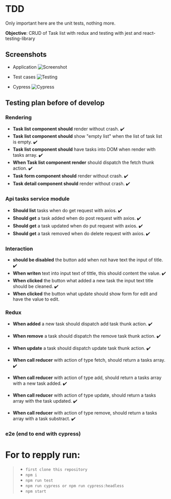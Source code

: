 # TDD
Only important here are the unit tests, nothing more.

**Objective**: CRUD of Task list with redux and testing with jest and react-testing-library

## Screenshots
- Application
![Screenshot](https://firebasestorage.googleapis.com/v0/b/files-service.appspot.com/o/images%2Ftdd%20react%20practice.png?alt=media&token=eaa0cd4d-ec4c-4c80-8f8c-f0542e17e2da)

- Test cases
![Testing](https://firebasestorage.googleapis.com/v0/b/files-service.appspot.com/o/images%2FCaptura%20de%20pantalla%20de%202020-12-27%2010-23-53.png?alt=media&token=394909e7-e446-457d-ad9b-6f267d2d30b5)

- Cypress
![Cypress](https://cypress-io.ghost.io/blog/content/images/2019/05/auto-wait.gif)

## Testing plan before of develop
### Rendering
- **Task list component should** render without crash. :heavy_check_mark:
- **Task list component should** show "empty list" when the list of task list is empty. :heavy_check_mark:
- **Task list component should** have tasks into DOM when render with tasks array. :heavy_check_mark:
- **When Task list component render** should dispatch the fetch thunk action. :heavy_check_mark:
- **Task form component should** render without crash. :heavy_check_mark:
- **Task detail component should** render without crash. :heavy_check_mark:

### Api tasks service module
- **Should list** tasks when do get request with axios. :heavy_check_mark:
- **Should get** a task added when do post request with axios. :heavy_check_mark:
- **Should get** a task updated when do put request with axios. :heavy_check_mark:
- **Should get** a task removed when do delete request with axios. :heavy_check_mark:

### Interaction
- **should be disabled** the button add when not have text the input of title. :heavy_check_mark:
- **When writen** text into input text of tittle, this should content the value. :heavy_check_mark:
- **When clicked** the button what added a new task the input text title should be cleaned. :heavy_check_mark:
- **When clicked** the button what update should show form for edit and have the value to edit.

### Redux
- **When added** a new task should dispatch add task thunk action. :heavy_check_mark: 
- **When remove** a task should dispatch the remove task thunk action. :heavy_check_mark:
- **When update** a task should dispatch update task thunk action. :heavy_check_mark:

- **When call reducer** with action of type fetch, should return a tasks array.  :heavy_check_mark:
- **When call reducer** with action of type add, should return a tasks array with a new task added. :heavy_check_mark:
- **When call reducer** with action of type update, should return a tasks array with the task updated. :heavy_check_mark:
- **When call reducer** with action of type remove, should return a tasks array with a task substract. :heavy_check_mark:

### e2e (end to end with cypress)

# For to repply  run:
> - `first clone this repository`
> - `npm i`
> - `npm run test`
> - `npm run cypress or npm run cypress:headless`
> - `npm start`
